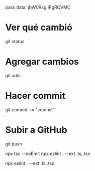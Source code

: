 pass data: jbW0RsgIIPgRQVMC

# Ver qué cambió
git status

# Agregar cambios
git add .

# Hacer commit
git commit -m "commit"

# Subir a GitHub
git push

npx tsc --noEmit
npx eslint . --ext .ts,.tsx

npx eslint . --ext .ts,.tsx